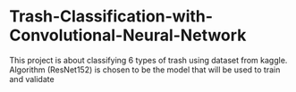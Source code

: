 # Trash-Classification-with-Convolutional-Neural-Network

<p>This project is about classifying 6 types of trash using dataset from kaggle. Algorithm (ResNet152) is chosen to be the model that will be used to train and validate</p> 
